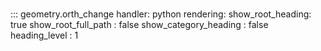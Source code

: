 # 
::: geometry.orth_change
    handler: python
    rendering:
      show_root_heading: true
      show_root_full_path : false
      show_category_heading : false
      heading_level : 1